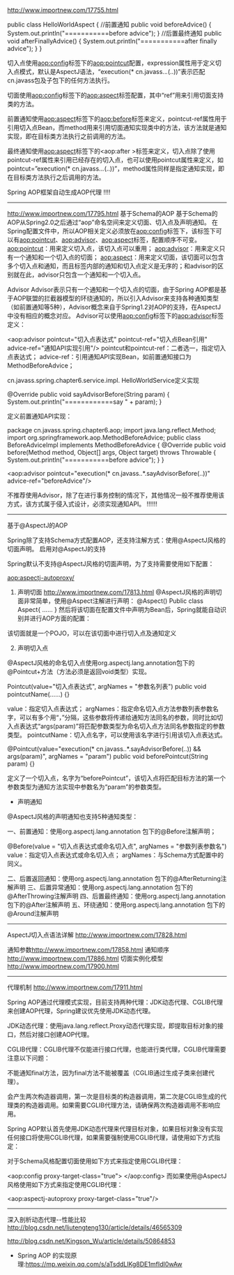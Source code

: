 <http://www.importnew.com/17755.html>

public class HelloWorldAspect { 
 //前置通知 
 public void beforeAdvice() { 
 System.out.println("===========before advice"); 
} 
//后置最终通知 
 public void afterFinallyAdvice() { 
 System.out.println("===========after finally advice"); 
 } 
}

<bean id="aspect" class="cn.javass.spring.chapter6.aop.HelloWorldAspect"/> 
<aop:config> 
<aop:pointcut id="pointcut" expression="execution(* cn.javass..*.*(..))"/> 
 <aop:aspect ref="aspect"> 
 <aop:before pointcut-ref="pointcut" method="beforeAdvice"/> 
 <aop:after pointcut="execution(* cn.javass..*.*(..))" method="afterFinallyAdvice"/> 
 </aop:aspect> 
</aop:config>


切入点使用<aop:config>标签下的<aop:pointcut>配置，expression属性用于定义切入点模式，默认是AspectJ语法，“execution(* cn.javass..*.*(..))”表示匹配cn.javass包及子包下的任何方法执行。

切面使用<aop:config>标签下的<aop:aspect>标签配置，其中“ref”用来引用切面支持类的方法。

前置通知使用<aop:aspect>标签下的<aop:before>标签来定义，pointcut-ref属性用于引用切入点Bean，而method用来引用切面通知实现类中的方法，该方法就是通知实现，即在目标类方法执行之前调用的方法。

最终通知使用<aop:aspect>标签下的<aop:after >标签来定义，切入点除了使用pointcut-ref属性来引用已经存在的切入点，也可以使用pointcut属性来定义，如pointcut=”execution(* cn.javass..*.*(..))”，method属性同样是指定通知实现，即在目标类方法执行之后调用的方法。


Spring AOP框架自动生成AOP代理 !!!!

---
<http://www.importnew.com/17795.html>
基于Schema的AOP
基于Schema的AOP从Spring2.0之后通过“aop”命名空间来定义切面、切入点及声明通知。
在Spring配置文件中，所以AOP相关定义必须放在<aop:config>标签下，该标签下可以有<aop:pointcut>、<aop:advisor>、<aop:aspect>标签，配置顺序不可变。
<aop:pointcut>：用来定义切入点，该切入点可以重用；
<aop:advisor>：用来定义只有一个通知和一个切入点的切面；
<aop:aspect>：用来定义切面，该切面可以包含多个切入点和通知，而且标签内部的通知和切入点定义是无序的；和advisor的区别就在此，advisor只包含一个通知和一个切入点。


Advisor
Advisor表示只有一个通知和一个切入点的切面，由于Spring AOP都是基于AOP联盟的拦截器模型的环绕通知的，所以引入Advisor来支持各种通知类型（如前置通知等5种），Advisor概念来自于Spring1.2对AOP的支持，在AspectJ中没有相应的概念对应。
Advisor可以使用<aop:config>标签下的<aop:advisor>标签定义：

<aop:advisor pointcut="切入点表达式" pointcut-ref="切入点Bean引用"
 advice-ref="通知API实现引用"/>
pointcut和pointcut-ref：二者选一，指定切入点表达式；
advice-ref：引用通知API实现Bean，如前置通知接口为MethodBeforeAdvice；

cn.javass.spring.chapter6.service.impl. HelloWorldService定义实现

@Override
public void sayAdvisorBefore(String param) { 
 System.out.println("============say " + param); 
}

定义前置通知API实现：

package cn.javass.spring.chapter6.aop; 
import java.lang.reflect.Method; 
import org.springframework.aop.MethodBeforeAdvice; 
public class BeforeAdviceImpl implements MethodBeforeAdvice { 
 @Override
 public void before(Method method, Object[] args, Object target) throws Throwable { 
 System.out.println("===========before advice"); 
 } 
}

<bean id="beforeAdvice" class="cn.javass.spring.chapter6.aop.BeforeAdviceImpl"/>

<aop:advisor pointcut="execution(* cn.javass..*.sayAdvisorBefore(..))"
 advice-ref="beforeAdvice"/>
 
不推荐使用Advisor，除了在进行事务控制的情况下，其他情况一般不推荐使用该方式，该方式属于侵入式设计，必须实现通知API。
!!!!!!
 
---

基于@AspectJ的AOP
 
Spring除了支持Schema方式配置AOP，还支持注解方式：使用@AspectJ风格的切面声明。
启用对@AspectJ的支持

Spring默认不支持@AspectJ风格的切面声明，为了支持需要使用如下配置：

<aop:aspectj-autoproxy/>

1. 声明切面
<http://www.importnew.com/17813.html>
@AspectJ风格的声明切面非常简单，使用@Aspect注解进行声明：
@Aspect() 
Public class Aspect{ 
…… 
}
然后将该切面在配置文件中声明为Bean后，Spring就能自动识别并进行AOP方面的配置：

<bean id="aspect" class="……Aspect"/>
该切面就是一个POJO，可以在该切面中进行切入点及通知定义

2. 声明切入点

@AspectJ风格的命名切入点使用org.aspectj.lang.annotation包下的@Pointcut+方法（方法必须是返回void类型）实现。

Pointcut(value="切入点表达式", argNames = "参数名列表") 
public void pointcutName(……) {}

value：指定切入点表达式；
argNames：指定命名切入点方法参数列表参数名字，可以有多个用“，”分隔，这些参数将传递给通知方法同名的参数，同时比如切入点表达式“args(param)”将匹配参数类型为命名切入点方法同名参数指定的参数类型。
pointcutName：切入点名字，可以使用该名字进行引用该切入点表达式。

@Pointcut(value="execution(* cn.javass..*.sayAdvisorBefore(..)) && args(param)", argNames = "param") 
public void beforePointcut(String param) {}

定义了一个切入点，名字为“beforePointcut”，该切入点将匹配目标方法的第一个参数类型为通知方法实现中参数名为“param”的参数类型。

+ 声明通知

@AspectJ风格的声明通知也支持5种通知类型：

一、前置通知：使用org.aspectj.lang.annotation 包下的@Before注解声明；

@Before(value = "切入点表达式或命名切入点", argNames = "参数列表参数名")
value：指定切入点表达式或命名切入点；
argNames：与Schema方式配置中的同义。

二、后置返回通知：使用org.aspectj.lang.annotation 包下的@AfterReturning注解声明
三、后置异常通知：使用org.aspectj.lang.annotation 包下的@AfterThrowing注解声明
四、后置最终通知：使用org.aspectj.lang.annotation 包下的@After注解声明
五、环绕通知：使用org.aspectj.lang.annotation 包下的@Around注解声明

---
AspectJ切入点语法详解
<http://www.importnew.com/17828.html>

通知参数<http://www.importnew.com/17858.html>
通知顺序<http://www.importnew.com/17886.html>
切面实例化模型<http://www.importnew.com/17900.html>

---

代理机制
<http://www.importnew.com/17911.html>

Spring AOP通过代理模式实现，目前支持两种代理：JDK动态代理、CGLIB代理来创建AOP代理，Spring建议优先使用JDK动态代理。

JDK动态代理：使用java.lang.reflect.Proxy动态代理实现，即提取目标对象的接口，然后对接口创建AOP代理。

CGLIB代理：CGLIB代理不仅能进行接口代理，也能进行类代理，CGLIB代理需要注意以下问题：

不能通知final方法，因为final方法不能被覆盖（CGLIB通过生成子类来创建代理）。

会产生两次构造器调用，第一次是目标类的构造器调用，第二次是CGLIB生成的代理类的构造器调用。如果需要CGLIB代理方法，请确保两次构造器调用不影响应用。

Spring AOP默认首先使用JDK动态代理来代理目标对象，如果目标对象没有实现任何接口将使用CGLIB代理，如果需要强制使用CGLIB代理，请使用如下方式指定：

对于Schema风格配置切面使用如下方式来指定使用CGLIB代理：

<aop:config proxy-target-class="true"> 
</aop:config>
而如果使用@AspectJ风格使用如下方式来指定使用CGLIB代理：

<aop:aspectj-autoproxy proxy-target-class="true"/>

---

深入剖析动态代理--性能比较<http://blog.csdn.net/liutengteng130/article/details/46565309>

<http://blog.csdn.net/Kingson_Wu/article/details/50864853>

+ Spring AOP 的实现原理:<https://mp.weixin.qq.com/s/aTsddLlKg8DE1mfIdI0wAw>